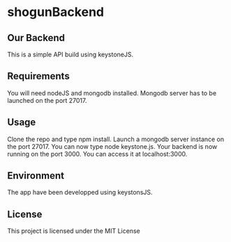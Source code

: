 # shogunBackend

## Our Backend

This is a simple API build using keystoneJS.

## Requirements

You will need nodeJS and mongodb installed.
Mongodb server has to be launched on the port 27017.

## Usage

Clone the repo and type npm install.
Launch a mongodb server instance on the port 27017.
You can now type node keystone.js. Your backend is now running on the port 3000. You can access it at localhost:3000.

## Environment

The app have been developped using keystonsJS.

## License

This project is licensed under the MIT License
